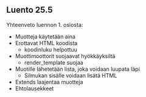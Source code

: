 ## Luento 25.5

Yhteenveto luennon 1. osiosta:

- Muotteja käytetään aina
- Erottavat HTML koodista
  - koodinluku helpottuu
- Muottimoottorit suojaavat hyökkäyksiltä
  - render_template suojaa
- Muotille lähetetään lista, joka voidaan luupata läpi
  - Silmukan sisälle voidaan lisätä HTML
- Extends laajentaa muotteja
- Ehtolausekkeet


